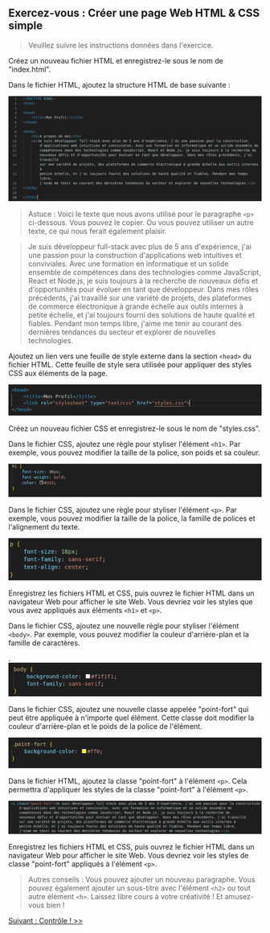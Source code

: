 ## Exercez-vous : Créer une page Web HTML & CSS simple

> Veuillez suivre les instructions données dans l'exercice.

Créez un nouveau fichier HTML et enregistrez-le sous le nom de "index.html".

Dans le fichier HTML, ajoutez la structure HTML de base suivante :

![HTML CSS structure declaration class](exercise0102_1.png)

> Astuce : Voici le texte que nous avons utilisé pour le paragraphe `<p>` ci-dessous. Vous pouvez le copier. Ou vous pouvez utiliser un autre texte, ce qui nous ferait également plaisir.

> Je suis développeur full-stack avec plus de 5 ans d'expérience, j'ai une passion pour la construction d'applications web intuitives et conviviales. Avec une formation en informatique et un solide ensemble de compétences dans des technologies comme JavaScript, React et Node.js, je suis toujours à la recherche de nouveaux défis et d'opportunités pour évoluer en tant que développeur. Dans mes rôles précédents, j'ai travaillé sur une variété de projets, des plateformes de commerce électronique à grande échelle aux outils internes à petite échelle, et j'ai toujours fourni des solutions de haute qualité et fiables. Pendant mon temps libre, j'aime me tenir au courant des dernières tendances du secteur et explorer de nouvelles technologies.

Ajoutez un lien vers une feuille de style externe dans la section `<head>` du fichier HTML. Cette feuille de style sera utilisée pour appliquer des styles CSS aux éléments de la page.

![HTML CSS stylesheet link declaration class](exercise_0102_2.png)

Créez un nouveau fichier CSS et enregistrez-le sous le nom de "styles.css".

Dans le fichier CSS, ajoutez une règle pour styliser l'élément `<h1>`. Par exemple, vous pouvez modifier la taille de la police, son poids et sa couleur.

![HTML CSS stylesheet declaration class](exercise_0102_3.png)

Dans le fichier CSS, ajoutez une règle pour styliser l'élément `<p>`. Par exemple, vous pouvez modifier la taille de la police, la famille de polices et l'alignement du texte.

![HTML CSS stylesheet declaration class](exercise_0102_4.png)

Enregistrez les fichiers HTML et CSS, puis ouvrez le fichier HTML dans un navigateur Web pour afficher le site Web. Vous devriez voir les styles que vous avez appliqués aux éléments `<h1>` et `<p>`.

Dans le fichier CSS, ajoutez une nouvelle règle pour styliser l'élément `<body>`. Par exemple, vous pouvez modifier la couleur d'arrière-plan et la famille de caractères.

.![HTML CSS stylesheet declaration class](exercise_0102_5.png)

Dans le fichier CSS, ajoutez une nouvelle classe appelée "point-fort" qui peut être appliquée à n'importe quel élément. Cette classe doit modifier la couleur d'arrière-plan et le poids de la police de l'élément.

![HTML CSS project stylesheet declaration class](exercise_0102_6.png)

Dans le fichier HTML, ajoutez la classe "point-fort" à l'élément `<p>`. Cela permettra d'appliquer les styles de la classe "point-fort" à l'élément `<p>`.

![HTML CSS stylesheet link declaration class](exercise_0102_7.png)

Enregistrez les fichiers HTML et CSS, puis ouvrez le fichier HTML dans un navigateur Web pour afficher le site Web. Vous devriez voir les styles de classe "point-fort" appliqués à l'élément `<p>`.

> Autres conseils : Vous pouvez ajouter un nouveau paragraphe. Vous pouvez également ajouter un sous-titre avec l'élément `<h2>` ou tout autre élément `<h>`. 
> Laissez libre cours à votre créativité ! Et amusez-vous bien !


[Suivant : Contrôle ! >>](https://github.com/Le-BootCamp-Grow/supports-de-cours/blob/main/notes-de-cours/niveau-d-entree/developpeur-web/semaine_1_jour_2/8_quiz.md)